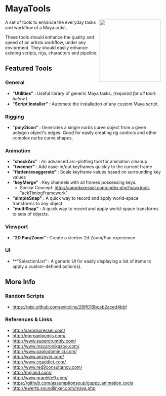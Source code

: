 MayaTools
=========

<img align="right" height="200" src="https://engosoft.net/wp-content/uploads/2016/03/Autodesk-Maya-logo.png">

A set of tools to enhance the everyday tasks and workflow of a Maya artist.

These tools should enhance the quality and speed of an artists workflow, under any enviorment.  They should easily enhance existing scripts, rigs, characters and pipeline.


## Featured Tools
### General
- **"Utilities"** : Useful library of generic Maya tasks. *(required for all tools below.)*
- **"Script Installer"** : Automate the installation of any custom Maya script.


### Rigging
- **"poly2icon"** : Generates a single nurbs curve object from a given polygon object's edges.  Good for easily creating rig controls and other complex nurbs curve shapes. 


### Animation
- **"checkArc"** : An advanced arc-plotting tool for animation cleanup
- **"tweener"** : Add ease-in/out keyframes quickly to the current frame
- **"flatten/exaggerate"** : Scale keyframe values based on surrounding key values
- **"keyMerge"** : Key channels with all frames possessing keys.
    - Similar Concept: http://aaronkoressel.com/index.php?nav=tools "ackTimingFramework"
- **"simpleSnap"** : A quick way to record and apply world-space transforms to any object.
- **"multiSnap"** : A quick way to record and apply world-space transforms to sets of objects.

### Viewport
- **"2D Pan/Zoom"** : Create a sleeker 2d Zoom/Pan experience


### UI
- **"SelectionList" : A generic UI for easily displaying a list of items to apply a custom-defined action(s).



## More Info
### Random Scripts
- https://gist.github.com/evitolins/28ff016bcab2aced4bbf

### References & Links
- http://aaronkoressel.com/
- http://morganloomis.com/
- http://www.supercrumbly.com/
- http://www.macaronikazoo.com/
- http://www.paolodominici.com/
- http://www.anzovin.com/
- http://www.cgaddict.com/
- http://www.red9consultancy.com/
- http://mgland.com/
- http://www.graphite9.com/
- https://github.com/assumptionsoup/guppy_animation_tools
- http://ewertb.soundlinker.com/maya.php
